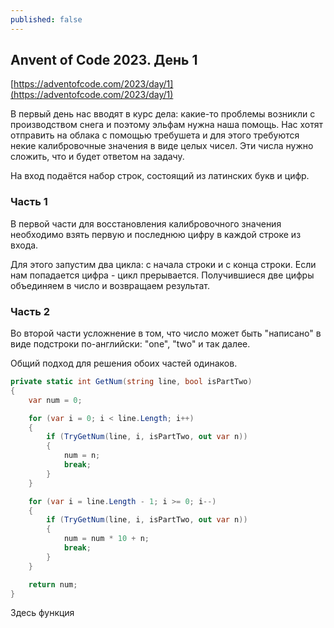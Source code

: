 ```yaml
---
published: false
---
```

## Anvent of Code 2023. День 1

[https://adventofcode.com/2023/day/1](https://adventofcode.com/2023/day/1)

В первый день нас вводят в курс дела: какие-то проблемы возникли с производством снега и поэтому эльфам нужна наша помощь. Нас хотят отправить на облака с помощью требушета и для этого требуются некие калибровочные значения в виде целых чисел. Эти числа нужно сложить, что и будет ответом на задачу. 

На вход подаётся набор строк, состоящий из латинских букв и цифр.

### Часть 1
В первой части для восстановления калибровочного значения необходимо взять первую и последнюю цифру в каждой строке из входа.

Для этого запустим два цикла: с начала строки и с конца строки. Если нам попадается цифра - цикл прерывается. Получившиеся две цифры объединяем в число и возвращаем результат.

### Часть 2
Во второй части усложнение в том, что число может быть "написано" в виде подстроки по-английски: "one", "two" и так далее.

Общий подход для решения обоих частей одинаков.

```csharp
private static int GetNum(string line, bool isPartTwo)
{
    var num = 0;

    for (var i = 0; i < line.Length; i++)
    {
        if (TryGetNum(line, i, isPartTwo, out var n))
        {
            num = n;
            break;
        }
    }

    for (var i = line.Length - 1; i >= 0; i--)
    {
        if (TryGetNum(line, i, isPartTwo, out var n))
        {
            num = num * 10 + n;
            break;
        }
    }

    return num;
}
```

Здесь функция

